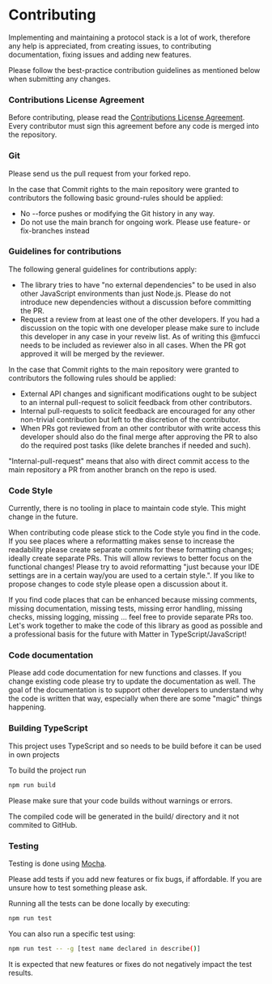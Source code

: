 # Contributing

Implementing and maintaining a protocol stack is a lot of work, therefore any
help is appreciated, from creating issues, to contributing documentation, 
fixing issues and adding new features.

Please follow the best-practice contribution guidelines as mentioned below 
when submitting any changes.

### Contributions License Agreement

Before contributing, please read the 
[Contributions License Agreement](./CLA.md).
Every contributor must sign this agreement before any code is merged into the
repository.

### Git

Please send us the pull request from your forked repo.

In the case that Commit rights to the main repository were granted to 
contributors the following basic ground-rules should be applied:

* No --force pushes or modifying the Git history in any way.
* Do not use the main branch for ongoing work. Please use feature- or 
fix-branches instead

### Guidelines for contributions

The following general guidelines for contributions apply:
* The library tries to have "no external dependencies" to be used in also other 
JavaScript environments than just Node.js. Please do not introduce new 
dependencies without a discussion before committing the PR.
* Request a review from at least one of the other developers. If you had a 
discussion on the topic with one developer please make sure to include this 
developer in any case in your reveiw list. As of writing this @mfucci needs 
to be included as reviewer also in all cases. When the PR got approved it will
be merged by the reviewer.

In the case that Commit rights to the main repository were granted to 
contributors the following rules should be applied:

* External API changes and significant modifications ought to be subject to 
an internal pull-request to solicit feedback from other contributors.
* Internal pull-requests to solicit feedback are encouraged for any other 
non-trivial contribution but left to the discretion of the contributor.
* When PRs got reviewed from an other contributor with write access this 
developer should also do the final merge after approving the PR to also do 
the required post tasks (like delete branches if needed and such).

"Internal-pull-request" means that also with direct commit access to the 
main repository a PR from another branch on the repo is used.

### Code Style

Currently, there is no tooling in place to maintain code style. This might 
change in the future.

When contributing code please stick to the Code style you find in the code. 
If you see places where a reformatting makes sense to increase the readability 
please create separate commits for these formatting changes; ideally create 
separate PRs. This will allow reviews to better focus on the functional 
changes! Please try to avoid reformatting "just because your IDE settings are 
in a certain way/you are used to a certain style.". If you like to propose 
changes to code style please open a discussion about it.

If you find code places that can be enhanced because missing comments, missing 
documentation, missing tests, missing error handling, missing checks, missing 
logging, missing ... feel free to provide separate PRs too.
Let's work together to make the code of this library as good as possible and a 
professional basis for the future with Matter in TypeScript/JavaScript!

### Code documentation
Please add code documentation for new functions and classes. If you change 
existing code please try to update the documentation as well. The goal of the 
documentation is to support other developers to understand why the code is 
written that way, especially when there are some "magic" things happening.

### Building TypeScript
This project uses TypeScript and so needs to be build before it can be used 
in own projects

To build the project run

``` sh
npm run build
```

Please make sure that your code builds without warnings or errors.

The compiled code will be generated in the build/ directory and it not 
commited to GitHub.

### Testing

Testing is done using [Mocha](https://mochajs.org/).

Please add tests if you add new features or fix bugs, if affordable. If you 
are unsure how to test something please ask.

Running all the tests can be done locally by executing:

``` sh
npm run test
```

You can also run a specific test using:

``` sh
npm run test -- -g [test name declared in describe()]
```

It is expected that new features or fixes do not negatively impact the test
results.
